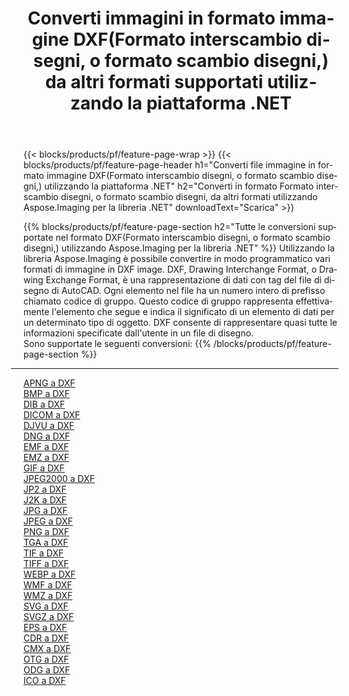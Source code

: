 ﻿---
title: Converti immagini in formato immagine DXF(Formato interscambio disegni, o formato scambio disegni,) da altri formati supportati utilizzando la piattaforma .NET 
weight: 3920
url: /it/net/conversion/to/dxf 
lang: it
langdirlevel: 2
locales: zh-hans,ja,it,ru,de,es,fr,nl,id,lt,pl,pt,vi,tr,ko,zh-hant,ar,hi,th,sv,cs,uk,he
description: Utilizzando Aspose.Imaging per la libreria .NET è facile convertire in DXF(Formato interscambio disegni, o formato scambio disegni,) da altri formati di immagine supportati
---

{{< blocks/products/pf/feature-page-wrap >}}
{{< blocks/products/pf/feature-page-header h1="Converti file immagine in formato immagine DXF(Formato interscambio disegni, o formato scambio disegni,) utilizzando la piattaforma .NET" h2="Converti in formato Formato interscambio disegni, o formato scambio disegni, da altri formati utilizzando Aspose.Imaging per la libreria .NET" downloadText="Scarica" >}}


{{% blocks/products/pf/feature-page-section  h2="Tutte le conversioni supportate nel formato DXF(Formato interscambio disegni, o formato scambio disegni,) utilizzando Aspose.Imaging per la libreria .NET" %}}
Utilizzando la libreria Aspose.Imaging è possibile convertire in modo programmatico vari formati di immagine in DXF image. DXF, Drawing Interchange Format, o Drawing Exchange Format, è una rappresentazione di dati con tag del file di disegno di AutoCAD. Ogni elemento nel file ha un numero intero di prefisso chiamato codice di gruppo. Questo codice di gruppo rappresenta effettivamente l'elemento che segue e indica il significato di un elemento di dati per un determinato tipo di oggetto. DXF consente di rappresentare quasi tutte le informazioni specificate dall'utente in un file di disegno.
<br/>
Sono supportate le seguenti conversioni:
{{% /blocks/products/pf/feature-page-section %}}
<div class="container-fluid productfamilypage bg-gray">
    <div class="convertypes bg-gray agp-content section">
        <div class="container">
		<hr style="margin-left:-20px;"/>
		<div class="row other-converters">
		    <div class='col-md-2 other-converter remove-lp remove-rp'><a href="/imaging/it/net/conversion/apng-to-dxf" >APNG a DXF</a></div>
<div class='col-md-2 other-converter remove-lp remove-rp'><a href="/imaging/it/net/conversion/bmp-to-dxf" >BMP a DXF</a></div>
<div class='col-md-2 other-converter remove-lp remove-rp'><a href="/imaging/it/net/conversion/dib-to-dxf" >DIB a DXF</a></div>
<div class='col-md-2 other-converter remove-lp remove-rp'><a href="/imaging/it/net/conversion/dicom-to-dxf" >DICOM a DXF</a></div>
<div class='col-md-2 other-converter remove-lp remove-rp'><a href="/imaging/it/net/conversion/djvu-to-dxf" >DJVU a DXF</a></div>
<div class='col-md-2 other-converter remove-lp remove-rp'><a href="/imaging/it/net/conversion/dng-to-dxf" >DNG a DXF</a></div>
<div class='col-md-2 other-converter remove-lp remove-rp'><a href="/imaging/it/net/conversion/emf-to-dxf" >EMF a DXF</a></div>
<div class='col-md-2 other-converter remove-lp remove-rp'><a href="/imaging/it/net/conversion/emz-to-dxf" >EMZ a DXF</a></div>
<div class='col-md-2 other-converter remove-lp remove-rp'><a href="/imaging/it/net/conversion/gif-to-dxf" >GIF a DXF</a></div>
<div class='col-md-2 other-converter remove-lp remove-rp'><a href="/imaging/it/net/conversion/jpeg2000-to-dxf" >JPEG2000 a DXF</a></div>
<div class='col-md-2 other-converter remove-lp remove-rp'><a href="/imaging/it/net/conversion/jp2-to-dxf" >JP2 a DXF</a></div>
<div class='col-md-2 other-converter remove-lp remove-rp'><a href="/imaging/it/net/conversion/j2k-to-dxf" >J2K a DXF</a></div>
<div class='col-md-2 other-converter remove-lp remove-rp'><a href="/imaging/it/net/conversion/jpg-to-dxf" >JPG a DXF</a></div>
<div class='col-md-2 other-converter remove-lp remove-rp'><a href="/imaging/it/net/conversion/jpeg-to-dxf" >JPEG a DXF</a></div>
<div class='col-md-2 other-converter remove-lp remove-rp'><a href="/imaging/it/net/conversion/png-to-dxf" >PNG a DXF</a></div>
<div class='col-md-2 other-converter remove-lp remove-rp'><a href="/imaging/it/net/conversion/tga-to-dxf" >TGA a DXF</a></div>
<div class='col-md-2 other-converter remove-lp remove-rp'><a href="/imaging/it/net/conversion/tif-to-dxf" >TIF a DXF</a></div>
<div class='col-md-2 other-converter remove-lp remove-rp'><a href="/imaging/it/net/conversion/tiff-to-dxf" >TIFF a DXF</a></div>
<div class='col-md-2 other-converter remove-lp remove-rp'><a href="/imaging/it/net/conversion/webp-to-dxf" >WEBP a DXF</a></div>
<div class='col-md-2 other-converter remove-lp remove-rp'><a href="/imaging/it/net/conversion/wmf-to-dxf" >WMF a DXF</a></div>
<div class='col-md-2 other-converter remove-lp remove-rp'><a href="/imaging/it/net/conversion/wmz-to-dxf" >WMZ a DXF</a></div>
<div class='col-md-2 other-converter remove-lp remove-rp'><a href="/imaging/it/net/conversion/svg-to-dxf" >SVG a DXF</a></div>
<div class='col-md-2 other-converter remove-lp remove-rp'><a href="/imaging/it/net/conversion/svgz-to-dxf" >SVGZ a DXF</a></div>
<div class='col-md-2 other-converter remove-lp remove-rp'><a href="/imaging/it/net/conversion/eps-to-dxf" >EPS a DXF</a></div>
<div class='col-md-2 other-converter remove-lp remove-rp'><a href="/imaging/it/net/conversion/cdr-to-dxf" >CDR a DXF</a></div>
<div class='col-md-2 other-converter remove-lp remove-rp'><a href="/imaging/it/net/conversion/cmx-to-dxf" >CMX a DXF</a></div>
<div class='col-md-2 other-converter remove-lp remove-rp'><a href="/imaging/it/net/conversion/otg-to-dxf" >OTG a DXF</a></div>
<div class='col-md-2 other-converter remove-lp remove-rp'><a href="/imaging/it/net/conversion/odg-to-dxf" >ODG a DXF</a></div>
<div class='col-md-2 other-converter remove-lp remove-rp'><a href="/imaging/it/net/conversion/ico-to-dxf" >ICO a DXF</a></div>
                </div>
        </div>
    </div>
</div>
<br/>

